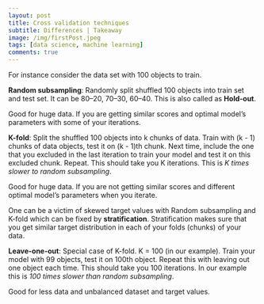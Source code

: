 ```yaml
---
layout: post
title: Cross validation techniques
subtitle: Differences | Takeaway
image: /img/firstPost.jpeg
tags: [data science, machine learning]
comments: true
---
```


For instance consider the data set with 100 objects to train.

**Random subsampling**: Randomly split shuffled 100 objects into train set and test set. It can be 80–20, 70–30, 60–40. This is also called as **Hold-out**.

Good for huge data. If you are getting similar scores and optimal model’s parameters with some of your iterations.

**K-fold**: Split the shuffled 100 objects into k chunks of data. Train with (k - 1) chunks of data objects, test it on (k - 1)th chunk. Next time, include the one that you excluded in the last iteration to train your model and test it on this excluded chunk. Repeat. This should take you K iterations. This is *K times slower to random subsampling*.

Good for huge data. If you are not getting similar scores and different optimal model’s parameters when you iterate.

One can be a victim of skewed target values with Random subsampling and K-fold which can be fixed by **stratification**. Stratification makes sure that you get similar target distribution in each of your folds (chunks) of your data.

**Leave-one-out**: Special case of K-fold. K = 100 (in our example). Train your model with 99 objects, test it on 100th object. Repeat this with leaving out one object each time. This should take you 100 iterations. In our example this is *100 times slower than random subsampling*.

Good for less data and unbalanced dataset and target values.
